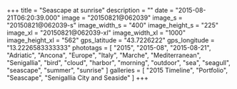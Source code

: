 +++
title = "Seascape at sunrise"
description = ""
date = "2015-08-21T06:20:39.000"
image = "20150821@062039"
image_s = "20150821@062039-s"
image_width_s = "400"
image_height_s = "225"
image_xl = "20150821@062039-xl"
image_width_xl = "1000"
image_height_xl = "562"
gps_latitude = "43.7226222"
gps_longitude = "13.2226583333333"
phototags = [ "2015", "2015-08", "2015-08-21", "Adriatic", "Ancona", "Europe", "Italy", "Marche", "Mediterranean", "Senigallia", "bird", "cloud", "harbor", "morning", "outdoor", "sea", "seagull", "seascape", "summer", "sunrise" ]
galleries = [ "2015 Timeline", "Portfolio", "Seascape", "Senigallia City and Seaside" ]
+++
